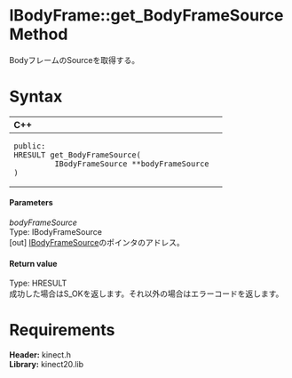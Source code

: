 IBodyFrame::get\_BodyFrameSource Method  
=======================================  

BodyフレームのSourceを取得する。 <span id="syntaxSection"></span>

Syntax  
======  

<table>
<colgroup>
<col width="100%" />
</colgroup>
<thead>
<tr class="header">
<th align="left">C++</th>
</tr>
</thead>
<tbody>
<tr class="odd">
<td align="left"><pre><code>public:  
HRESULT get_BodyFrameSource(  
         IBodyFrameSource **bodyFrameSource  
)</code></pre></td>
</tr>
</tbody>
</table>

<span id="ID4EG"></span>
#### Parameters  

*bodyFrameSource*    
Type: IBodyFrameSource  
[out] [IBodyFrameSource](../../IBodyFrameSource_Interface.md)のポインタのアドレス。  

<span id="ID4EP"></span>
#### Return value  

Type: HRESULT  
成功した場合はS\_OKを返します。それ以外の場合はエラーコードを返します。  

<span id="requirements"></span>

Requirements  
============  

**Header:** kinect.h  
**Library:** kinect20.lib  



<!--Please do not edit the data in the comment block below.-->
<!--
TOCTitle : get_BodyFrameSource Method
RLTitle : IBodyFrame::get_BodyFrameSource Method
KeywordK : get_BodyFrameSource method
KeywordK : IBodyFrame::get_BodyFrameSource method
KeywordF : IBodyFrame::get_BodyFrameSource
KeywordF : get_BodyFrameSource
KeywordF : Microsoft.Kinect.kinect.IBodyFrame.get_BodyFrameSource(IBodyFrameSource@)
KeywordA : M:Microsoft.Kinect.kinect.IBodyFrame.get_BodyFrameSource(IBodyFrameSource@)
AssetID : M:Microsoft.Kinect.kinect.IBodyFrame.get_BodyFrameSource(IBodyFrameSource@)
Locale : en-us
CommunityContent : 1
APIType : Managed
APILocation : 
APIName : Microsoft.Kinect.kinect.IBodyFrame::get_BodyFrameSource
TargetOS : Windows
TopicType : kbSyntax
DevLang : C++
DocSet : K4Wv2
ProjType : K4Wv2Proj
Technology : Kinect for Windows
Product : Kinect for Windows SDK v2
productversion : 20
-->
